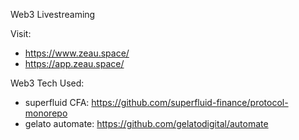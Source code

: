 Web3 Livestreaming

Visit:
- https://www.zeau.space/
- https://app.zeau.space/

Web3 Tech Used:
- superfluid CFA: https://github.com/superfluid-finance/protocol-monorepo
- gelato automate: https://github.com/gelatodigital/automate
